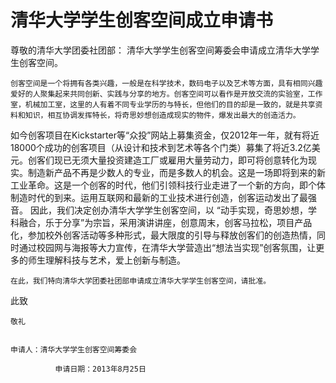 清华大学学生创客空间成立申请书
=======================================

尊敬的清华大学团委社团部：
    清华大学学生创客空间筹委会申请成立清华大学学生创客空间。

    创客空间是一个将拥有各类兴趣，一般是在科学技术，数码电子以及艺术等方面，具有相同兴趣爱好的人聚集起来共同创新、实践与分享的地方。创客空间可以看作是开放交流的实验室，工作室，机械加工室，这里的人有着不同专业学历的与特长，但他们的目的却是一致的，就是共享资料和知识，相互协调发挥特长，将奇思妙想创造成现实的物件，爆发出最大的创造活力。
如今创客项目在Kickstarter等“众投”网站上募集资金，仅2012年一年，就有将近18000个成功的创客项目（从设计和技术到艺术等各个门类）募集了将近3.2亿美元。创客们现已无须大量投资建造工厂或雇用大量劳动力，即可将创意转化为现实。制造新产品不再是少数人的专业，而是多数人的机会。这是一场即将到来的新工业革命。这是一个创客的时代，他们引领科技行业走进了一个新的方向，即个体制造时代的到来。运用互联网和最新的工业技术进行创造，创客运动发出了最强音。
因此，我们决定创办清华大学学生创客空间，以 “动手实现，奇思妙想，学科融合，乐于分享”为宗旨，采用演讲讲座，创意周末，创客马拉松，项目产品化，参加校外创客活动等多种形式，最大限度的引导与释放创客们的创造热情，同时通过校园网与海报等大力宣传，在清华大学营造出“想法当实现”创客氛围，让更多的师生理解科技与艺术，爱上创新与制造。
   

    在此，我们特向清华大学团委社团部申请成立清华大学学生创客空间，请批准。

此致

    敬礼


    申请人：清华大学学生创客空间筹委会
        
              申请日期：2013年8月25日	  


